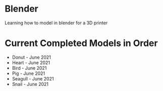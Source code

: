 # Blender
Learning how to model in blender for a 3D printer

# Current Completed Models in Order
- Donut - June 2021
- Heart - June 2021
- Bird - June 2021
- Pig - June 2021
- Seagull - June 2021
- Snail - June 2021